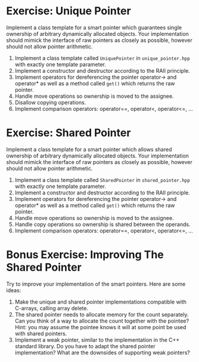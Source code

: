 # Exercise: Unique Pointer

Implement a class template for a smart pointer which guarantees single ownership of arbitrary dynamically allocated objects. Your implementation should mimick the interface of raw pointers as closely as possible, however should not allow pointer arithmetic.

1. Implement a class template called `UniquePointer` in `unique_pointer.hpp` with exactly one template parameter.
2. Implement a constructor and destructor according to the RAII principle.
3. Implement operators for dereferencing the pointer operator-> and operator* as well as a method called `get()` which returns the raw pointer.
4. Handle move operations so ownership is moved to the assignee.
5. Disallow copying operations.
6. Implement comparison operators: operator==, operator<, operator<=, ...

# Exercise: Shared Pointer

Implement a class template for a smart pointer which allows shared ownership of arbitrary dynamically allocated objects. Your implementation should mimick the interface of raw pointers as closely as possible, however should not allow pointer arithmetic.

1. Implement a class template called `SharedPointer` in `shared_pointer.hpp` with exactly one template parameter.
2. Implement a constructor and destructor according to the RAII principle.
3. Implement operators for dereferencing the pointer operator-> and operator* as well as a method called `get()` which returns the raw pointer.
4. Handle move operations so ownership is moved to the assignee.
5. Handle copy operations so ownership is shared between the operands.
6. Implement comparison operators: operator==, operator<, operator<=, ...

# Bonus Exercise: Improving The Shared Pointer

Try to improve your implementation of the smart pointers. Here are some ideas:

1. Make the unique and shared pointer implementations compatible with C-arrays, calling array delete.
2. The shared pointer needs to allocate memory for the count separately. Can you think of a way to allocate the count together with the pointee? Hint: you may assume the pointee knows it will at some point be used with shared pointers.
3. Implement a weak pointer, similar to the implementation in the C++ standard library. Do you have to adapt the shared pointer implementation? What are the downsides of supporting weak pointers?
